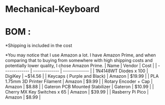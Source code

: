 # Mechanical-Keyboard

# BOM : 
*Shipping is included in the cost

*You may notice that I use Amazon a lot. I have Amazon Prime, and when comparing that to buying from somewhere with high shipping costs and potentially lower quality, I chose Amazon Prime.
| Name  | Vendor | Cost |
| ------------- | ------------- | ------------- |
| 1N4148WT Diodes x 100  | DigiKey  | ~$14.56  |
| Keycaps ( Purple and Black)  | Amazon  | $19.99 |
| PLA 1.75mm 3D Printer Filament  | Amazon  | $9.99  |
| Rotary Encoder + Cap  | Amazon  | $8.88  |
| Gateron PCB Mounted Stabilizer  | Gateron  | $10.99  |
| Cherry MX Key Switches x 65 | Amazon  | $39.99  |
| Rasberry Pi Pico  | Amazon  | $8.99 |

